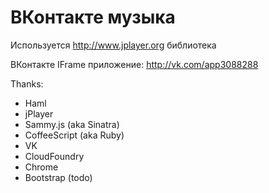 ВКонтакте музыка
================

Используется http://www.jplayer.org библиотека

ВКонтакте IFrame приложение: http://vk.com/app3088288

Thanks:

* Haml
* jPlayer
* Sammy.js (aka Sinatra)
* CoffeeScript (aka Ruby)
* VK
* CloudFoundry
* Chrome
* Bootstrap (todo)